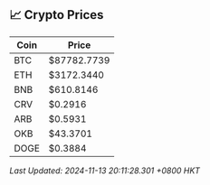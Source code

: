 ## 📈 Crypto Prices

| Coin | Price |
| ---- | ----- |
| BTC | $87782.7739 |
| ETH | $3172.3440 |
| BNB | $610.8146 |
| CRV | $0.2916 |
| ARB | $0.5931 |
| OKB | $43.3701 |
| DOGE | $0.3884 |

_Last Updated: 2024-11-13 20:11:28.301 +0800 HKT_